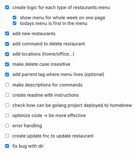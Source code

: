 


- [X] create logic for each type of restaurants menu
  - [X] show menu for whole week on one page
  - [X] todays menu is first in the menu
- [X] add new restaurants
- [X] add command to delete restaurant
- [X] add locations (home/office...)
- [X] make delete case insesitive
- [X] add parrent tag where menu lives (optional)
- [ ] make descriptions for commands
- [ ] create readme with instructions
- [ ] check how can be golang project deployed to homebrew
- [ ] optimize code -> be more effective
- [ ] error handling
- [ ] create update fnc to update restaurant

- [x] fix bug with dir